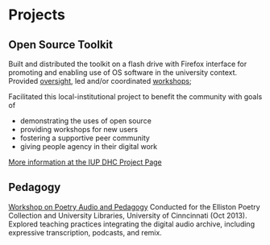 Projects
============

Open Source Toolkit
-------------------------
Built and distributed the toolkit on a flash drive with Firefox interface for promoting and enabling use of OS software in the university context. Provided [oversight](http://iupdhc.org/toolkit/toolkit-slide-pres-intro_workshop-final.html#1), led and/or coordinated [workshops](); 

Facilitated this local-institutional project to benefit the community with goals of
- demonstrating the uses of open source
- providing workshops for new users
- fostering a supportive peer community
- giving people agency in their digital work

[More information at the IUP DHC Project Page](http://iupdhc.org/node/35)


Pedagogy
----------
[Workshop on Poetry Audio and Pedagogy](http://iupdhc.org/poetryaudio/)
Conducted for the Elliston Poetry Collection and University Libraries, University of Cinncinnati (Oct 2013). Explored teaching practices integrating the digital audio archive, including expressive transcription, podcasts, and remix. 




